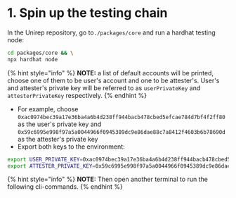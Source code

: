 # 1. Spin up the testing chain

In the Unirep repository, go to`./packages/core` and run a hardhat testing node:

```bash
cd packages/core && \
npx hardhat node
```

{% hint style="info" %}
**NOTE:** a list of default accounts will be printed, choose one of them to be user's account and one to be attester's. User's and attester's private key will be referred to as `userPrivateKey` and `attesterPrivateKey` respectively.
{% endhint %}

* For example, choose `0xac0974bec39a17e36ba4a6b4d238ff944bacb478cbed5efcae784d7bf4f2ff80` as the user's private key and `0x59c6995e998f97a5a0044966f0945389dc9e86dae88c7a8412f4603b6b78690d` as the attester's private key
* Export both keys to the environment:

```bash
export USER_PRIVATE_KEY=0xac0974bec39a17e36ba4a6b4d238ff944bacb478cbed5efcae784d7bf4f2ff80
export ATTESTER_PRIVATE_KEY=0x59c6995e998f97a5a0044966f0945389dc9e86dae88c7a8412f4603b6b78690d
```

{% hint style="info" %}
**NOTE:** Then open another terminal to run the following cli-commands.
{% endhint %}
